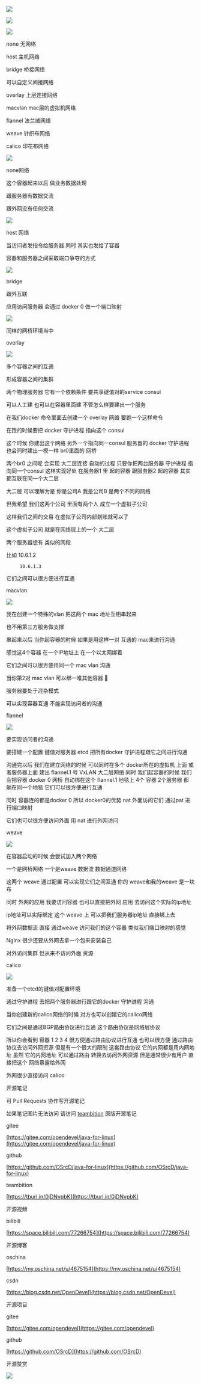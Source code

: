 

![](https://tcs.teambition.net/storage/312221c7712c151595dd7c90818f7f3b1ddc?Signature=eyJhbGciOiJIUzI1NiIsInR5cCI6IkpXVCJ9.eyJBcHBJRCI6IjU5Mzc3MGZmODM5NjMyMDAyZTAzNThmMSIsIl9hcHBJZCI6IjU5Mzc3MGZmODM5NjMyMDAyZTAzNThmMSIsIl9vcmdhbml6YXRpb25JZCI6IiIsImV4cCI6MTYxMjg2NDg0MywiaWF0IjoxNjEyMjYwMDQzLCJyZXNvdXJjZSI6Ii9zdG9yYWdlLzMxMjIyMWM3NzEyYzE1MTU5NWRkN2M5MDgxOGY3ZjNiMWRkYyJ9.1Rk4nfnBt5cULNfDnGKnnzyqFjx-FrZG21gOuEXHi9s&download=%E6%9C%AA%E6%A0%87%E9%A2%98-1.png "")

![](https://tcs.teambition.net/storage/3122e4518195e7496016f193e35a702c80eb?Signature=eyJhbGciOiJIUzI1NiIsInR5cCI6IkpXVCJ9.eyJBcHBJRCI6IjU5Mzc3MGZmODM5NjMyMDAyZTAzNThmMSIsIl9hcHBJZCI6IjU5Mzc3MGZmODM5NjMyMDAyZTAzNThmMSIsIl9vcmdhbml6YXRpb25JZCI6IiIsImV4cCI6MTYxMjg2NDg0MywiaWF0IjoxNjEyMjYwMDQzLCJyZXNvdXJjZSI6Ii9zdG9yYWdlLzMxMjJlNDUxODE5NWU3NDk2MDE2ZjE5M2UzNWE3MDJjODBlYiJ9.8DmyRzPXOnZG-hw5wqb56No-sOKP1yd7ZOBQjrAC7gs&download=%E6%9C%AA%E6%A0%87%E9%A2%98-2.png "")



![](https://tcs.teambition.net/storage/3122f5dbcb8d30a622308edb17fc19028e4c?Signature=eyJhbGciOiJIUzI1NiIsInR5cCI6IkpXVCJ9.eyJBcHBJRCI6IjU5Mzc3MGZmODM5NjMyMDAyZTAzNThmMSIsIl9hcHBJZCI6IjU5Mzc3MGZmODM5NjMyMDAyZTAzNThmMSIsIl9vcmdhbml6YXRpb25JZCI6IiIsImV4cCI6MTYxMjg2NDg0MywiaWF0IjoxNjEyMjYwMDQzLCJyZXNvdXJjZSI6Ii9zdG9yYWdlLzMxMjJmNWRiY2I4ZDMwYTYyMjMwOGVkYjE3ZmMxOTAyOGU0YyJ9.nI_LejHDjBspndI8i40sPz_8bE18RZP_RHQivUlBOJM&download=image.png "")

none 无网络

host 主机网络

bridge 桥接网络



可以自定义间接网络

overlay 上层连接网络

macvlan mac层的虚拟机网络

flannel 法兰绒网络

weave 针织布网络

calico 印花布网络



![](https://tcs.teambition.net/storage/3122a63a6d8993e9d5fd971d630f40ea91db?Signature=eyJhbGciOiJIUzI1NiIsInR5cCI6IkpXVCJ9.eyJBcHBJRCI6IjU5Mzc3MGZmODM5NjMyMDAyZTAzNThmMSIsIl9hcHBJZCI6IjU5Mzc3MGZmODM5NjMyMDAyZTAzNThmMSIsIl9vcmdhbml6YXRpb25JZCI6IjVmNTQ2ZDkyODI1NWU3ZjU1MzkxZmUwOSIsImV4cCI6MTYxMjg2NjUyNCwiaWF0IjoxNjEyMjYxNzI0LCJyZXNvdXJjZSI6Ii9zdG9yYWdlLzMxMjJhNjNhNmQ4OTkzZTlkNWZkOTcxZDYzMGY0MGVhOTFkYiJ9.v9XPL1I--5xAsMWPHNn7HBCx7aR1Vf9LBFoTl8XyfSk&download=image.png "")

none网络

这个容器起来以后 做业务数据处理 

跟服务器有数据交流

跟外网没有任何交流





![](https://tcs.teambition.net/storage/312263118cadd8d9769a873e161b6f3e13d1?Signature=eyJhbGciOiJIUzI1NiIsInR5cCI6IkpXVCJ9.eyJBcHBJRCI6IjU5Mzc3MGZmODM5NjMyMDAyZTAzNThmMSIsIl9hcHBJZCI6IjU5Mzc3MGZmODM5NjMyMDAyZTAzNThmMSIsIl9vcmdhbml6YXRpb25JZCI6IjVmNTQ2ZDkyODI1NWU3ZjU1MzkxZmUwOSIsImV4cCI6MTYxMjg2NjUwMywiaWF0IjoxNjEyMjYxNzAzLCJyZXNvdXJjZSI6Ii9zdG9yYWdlLzMxMjI2MzExOGNhZGQ4ZDk3NjlhODczZTE2MWI2ZjNlMTNkMSJ9.B_B1b2WGi2qbBUzcM312Gia7MOVvt6L5tCRHPayJ8Hs&download=image.png "")

host 网络

当访问者发指令给服务器 同时 其实也发给了容器 

容器和服务器之间采取端口争夺的方式 



![](https://tcs.teambition.net/storage/3122546e35567207c0ee7a126b2a4d5ff0f8?Signature=eyJhbGciOiJIUzI1NiIsInR5cCI6IkpXVCJ9.eyJBcHBJRCI6IjU5Mzc3MGZmODM5NjMyMDAyZTAzNThmMSIsIl9hcHBJZCI6IjU5Mzc3MGZmODM5NjMyMDAyZTAzNThmMSIsIl9vcmdhbml6YXRpb25JZCI6IjVmNTQ2ZDkyODI1NWU3ZjU1MzkxZmUwOSIsImV4cCI6MTYxMjg2Njc5NywiaWF0IjoxNjEyMjYxOTk3LCJyZXNvdXJjZSI6Ii9zdG9yYWdlLzMxMjI1NDZlMzU1NjcyMDdjMGVlN2ExMjZiMmE0ZDVmZjBmOCJ9.2-uhHyiQn24zeE2M0tJmCpw1mTF6tJwLPNkd9YFUvH0&download=image.png "")

bridge

跟外互联



应用访问服务器 会通过 docker 0 做一个端口映射 



![](https://tcs.teambition.net/storage/312282c481f96b85ad367490362b81621582?Signature=eyJhbGciOiJIUzI1NiIsInR5cCI6IkpXVCJ9.eyJBcHBJRCI6IjU5Mzc3MGZmODM5NjMyMDAyZTAzNThmMSIsIl9hcHBJZCI6IjU5Mzc3MGZmODM5NjMyMDAyZTAzNThmMSIsIl9vcmdhbml6YXRpb25JZCI6IjVmNTQ2ZDkyODI1NWU3ZjU1MzkxZmUwOSIsImV4cCI6MTYxMjg2Njk3NSwiaWF0IjoxNjEyMjYyMTc1LCJyZXNvdXJjZSI6Ii9zdG9yYWdlLzMxMjI4MmM0ODFmOTZiODVhZDM2NzQ5MDM2MmI4MTYyMTU4MiJ9.ZOzk9ChY1xujJ1BvU16PsV5XmHSCbcMHygYhxRvUsgE&download=image.png "")

同样的网桥环境当中







overlay 

![](https://tcs.teambition.net/storage/312298d011ab71aa0e906ec6eeea1d18b1b3?Signature=eyJhbGciOiJIUzI1NiIsInR5cCI6IkpXVCJ9.eyJBcHBJRCI6IjU5Mzc3MGZmODM5NjMyMDAyZTAzNThmMSIsIl9hcHBJZCI6IjU5Mzc3MGZmODM5NjMyMDAyZTAzNThmMSIsIl9vcmdhbml6YXRpb25JZCI6IjVmNTQ2ZDkyODI1NWU3ZjU1MzkxZmUwOSIsImV4cCI6MTYxMjg2NzczNywiaWF0IjoxNjEyMjYyOTM3LCJyZXNvdXJjZSI6Ii9zdG9yYWdlLzMxMjI5OGQwMTFhYjcxYWEwZTkwNmVjNmVlZWExZDE4YjFiMyJ9.Nhyb5RMv6KiYop58q2_nju3x-mq6wGbKbO0wOiQ701I&download=image.png "")

多个容器之间的互通

形成容器之间的集群

两个物理服务器 它有一个依赖条件 要共享键值对的service consul

可以人工建 也可以在容器里面建 不管怎么样要建出一个服务

在我们docker 命令里面去创建一个 overlay 网络 要跑一个这样命令



在跑的时候要把 docker 守护进程 指向这个 consul

这个时候 你建出这个网络 另外一个指向同一consul 服务器的 docker 守护进程 也会同时建出一模一样 br0里面的 网桥

两个br0 之间呢 会实现 大二层连接 自动的过程 只要你把两台服务器 守护进程 指向同一个consul 这样实现好处 在服务器1 里 起的容器 跟服务器2 起的容器 其实都互联在同一个大二层



大二层 可以理解为是 你是公司A  我是公司B  是两个不同的网络 

但我希望 我们这两个公司 里面有两个人 成立一个虚拟子公司 

这样我们之间的交易 在虚拟子公司内部划账就可以了 

这个虚拟子公司 就是在网络层上的一个 大二层



两个服务器想有 类似的网段



比如 10.6.1.2

         10.6.1.3



它们之间可以很方便进行互通





macvlan

![](https://tcs.teambition.net/storage/312226c2c6cfede9e7a52b135f5cdc5a503e?Signature=eyJhbGciOiJIUzI1NiIsInR5cCI6IkpXVCJ9.eyJBcHBJRCI6IjU5Mzc3MGZmODM5NjMyMDAyZTAzNThmMSIsIl9hcHBJZCI6IjU5Mzc3MGZmODM5NjMyMDAyZTAzNThmMSIsIl9vcmdhbml6YXRpb25JZCI6IjVmNTQ2ZDkyODI1NWU3ZjU1MzkxZmUwOSIsImV4cCI6MTYxMjg2ODA3MCwiaWF0IjoxNjEyMjYzMjcwLCJyZXNvdXJjZSI6Ii9zdG9yYWdlLzMxMjIyNmMyYzZjZmVkZTllN2E1MmIxMzVmNWNkYzVhNTAzZSJ9.IJu6E6Cj4XvfLudG8Zlm2eO6wmvVz32kizYRAvhdXHU&download=image.png "")

我在创建一个特殊的vlan 把这两个 mac 地址互相串起来

也不用第三方服务做支撑 

串起来以后 当你起容器的时候 如果是用这样一对 互通的 mac来进行沟通

感觉这4个容器 在一个IP地址上 在一个以太网绑着

它们之间可以很方便用同一个 mac vlan 沟通



当你第2对 mac vlan  可以绑一堆其他容器  

服务器要处于混杂模式  

可以实现容器互通  不能实现访问者的沟通





flannel

![](https://tcs.teambition.net/storage/312220028db40e32fc1cf368faafab9f1fd6?Signature=eyJhbGciOiJIUzI1NiIsInR5cCI6IkpXVCJ9.eyJBcHBJRCI6IjU5Mzc3MGZmODM5NjMyMDAyZTAzNThmMSIsIl9hcHBJZCI6IjU5Mzc3MGZmODM5NjMyMDAyZTAzNThmMSIsIl9vcmdhbml6YXRpb25JZCI6IjVmNTQ2ZDkyODI1NWU3ZjU1MzkxZmUwOSIsImV4cCI6MTYxMjg2ODU2MCwiaWF0IjoxNjEyMjYzNzYwLCJyZXNvdXJjZSI6Ii9zdG9yYWdlLzMxMjIyMDAyOGRiNDBlMzJmYzFjZjM2OGZhYWZhYjlmMWZkNiJ9.JzotFo14DYt0_-Sr_tk4HwsZIHQCszgm43mQlX2faDc&download=image.png "")

要实现访问者的沟通 

要搭建一个配置 键值对服务器 etcd 把所有docker 守护进程跟它之间进行沟通

沟通完以后  我们在建立网络的时候 可以同时在多个 docker所在的虚拟机 上面 或者服务器上面 建出 flannel.1 号 VxLAN 大二层网络 同时 我们起容器的时候 我们会把容器 docker 0 网桥 自动绑在这个 flannel.1 地毯上  4个 容器 2个服务器 都 躺在同一个地毯 它们可以很方便进行互通

同时 容器连的都是docker 0 所以 docker0的优势 nat 外面访问它们 通过pat 进行端口映射 

它们也可以很方便访问外面 用 nat 进行外网访问 

 

weave 

![](https://tcs.teambition.net/storage/3122bc9d343f35a664be1f1ba01800605003?Signature=eyJhbGciOiJIUzI1NiIsInR5cCI6IkpXVCJ9.eyJBcHBJRCI6IjU5Mzc3MGZmODM5NjMyMDAyZTAzNThmMSIsIl9hcHBJZCI6IjU5Mzc3MGZmODM5NjMyMDAyZTAzNThmMSIsIl9vcmdhbml6YXRpb25JZCI6IjVmNTQ2ZDkyODI1NWU3ZjU1MzkxZmUwOSIsImV4cCI6MTYxMjg2ODk3NSwiaWF0IjoxNjEyMjY0MTc1LCJyZXNvdXJjZSI6Ii9zdG9yYWdlLzMxMjJiYzlkMzQzZjM1YTY2NGJlMWYxYmEwMTgwMDYwNTAwMyJ9.WMNt_Ff_1PJ9T58fYC8mvv9hfpTANJwpMZaiKKLeFb0&download=image.png "")

在容器启动的时候 会尝试加入两个网络 

一个是网桥网络 一个是weave 数据流 数据通道网络

这两个 weave 通过配置 可以实现它们之间互通 你的 weave和我的weave 是一块布



同时 外网的应用 我要访问容器 也可以直接把外网 应用 去访问这个实际的ip地址 

ip地址可以实际绑定 这个  weave 上 可以把我们服务器ip地址 直接绑上去 

将外网数据流 直接 通过weave 访问我们的这个容器 类似我们端口映射的感觉 



Nginx 很少还要从外网去拿一个包来安装自己 



对外访问集群 但从来不访问外面 资源



calico

![](https://tcs.teambition.net/storage/3122852f56cce4a2c246569c70f9723c05ef?Signature=eyJhbGciOiJIUzI1NiIsInR5cCI6IkpXVCJ9.eyJBcHBJRCI6IjU5Mzc3MGZmODM5NjMyMDAyZTAzNThmMSIsIl9hcHBJZCI6IjU5Mzc3MGZmODM5NjMyMDAyZTAzNThmMSIsIl9vcmdhbml6YXRpb25JZCI6IjVmNTQ2ZDkyODI1NWU3ZjU1MzkxZmUwOSIsImV4cCI6MTYxMjg2OTMxNiwiaWF0IjoxNjEyMjY0NTE2LCJyZXNvdXJjZSI6Ii9zdG9yYWdlLzMxMjI4NTJmNTZjY2U0YTJjMjQ2NTY5YzcwZjk3MjNjMDVlZiJ9.2y3EUNPfWE3fJy7_CNtKJVIymeTWqbzuzTkp1aR825c&download=image.png "")

准备一个etcd的键值对配置环境

通过守护进程 去把两个服务器进行跟它的docker 守护进程 沟通 

当你创建新的calico网络的时候 对方也可以创建它的calico网络

它们之间是通过BGP路由协议进行互通  这个路由协议是网络层协议

所以你会看到 容器 1 2 3 4 很方便通过路由协议进行互通 也可以很方便 通过路由协议去访问外网资源 但是有一个很大的限制 这套路由协议 它的内网都是用内网地址 虽然 它的内网地址 可以通过路由 转换去访问外网资源 但是通常很少有用户 直接把这个 网络暴露给外网

外网很少直接访问 calico





















































开源笔记

可 Pull Requests 协作写开源笔记

如果笔记图片无法访问 请访问 [teambition](https://tburl.in/0jDNvpbK) 原版开源笔记

gitee

[https://gitee.com/opendevel/java-for-linux](https://gitee.com/opendevel/java-for-linux)

github

[https://github.com/OSrcD/java-for-linux](https://github.com/OSrcD/java-for-linux)

teambition

[https://tburl.in/0jDNvpbK](https://tburl.in/0jDNvpbK)

开源视频

bilibili

[https://space.bilibili.com/77266754](https://space.bilibili.com/77266754)

开源博客

oschina

[https://my.oschina.net/u/4675154](https://my.oschina.net/u/4675154)

csdn

[https://blog.csdn.net/OpenDevel](https://blog.csdn.net/OpenDevel)

开源项目

gitee

[https://gitee.com/opendevel](https://gitee.com/opendevel)

github

[https://github.com/OSrcD](https://github.com/OSrcD)

开源赞赏

![](https://tcs.teambition.net/storage/3121aed56e96d914e1046f3b498b493ce232?Signature=eyJhbGciOiJIUzI1NiIsInR5cCI6IkpXVCJ9.eyJBcHBJRCI6IjU5Mzc3MGZmODM5NjMyMDAyZTAzNThmMSIsIl9hcHBJZCI6IjU5Mzc3MGZmODM5NjMyMDAyZTAzNThmMSIsIl9vcmdhbml6YXRpb25JZCI6IiIsImV4cCI6MTYxMjg2NDg0MywiaWF0IjoxNjEyMjYwMDQzLCJyZXNvdXJjZSI6Ii9zdG9yYWdlLzMxMjFhZWQ1NmU5NmQ5MTRlMTA0NmYzYjQ5OGI0OTNjZTIzMiJ9.pcN_O_6BbgtZBM4tIt8eX5bPgxUVZeV__us0sQCaOoM&download=image.png "")

